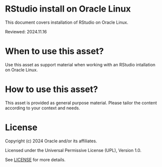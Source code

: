 # RStudio install on Oracle Linux
 
This document covers installation of RStudio on Oracle Linux.

Reviewed: 2024.11.16
 

# When to use this asset?

Use this asset as support material when working with an RStudio intallation on Oracle Linux.


# How to use this asset?

This asset is provided as general purpose material. Please tailor the content according to your context and needs.


# License
 
Copyright (c) 2024 Oracle and/or its affiliates.
 
Licensed under the Universal Permissive License (UPL), Version 1.0.
 
See [LICENSE](https://github.com/oracle-devrel/technology-engineering/blob/main/LICENSE) for more details.
